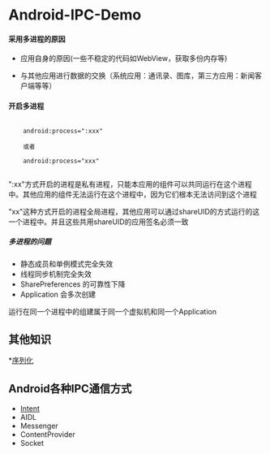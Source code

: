 # Android-IPC-Demo
#### 采用多进程的原因

* 应用自身的原因(一些不稳定的代码如WebView，获取多份内存等)

* 与其他应用进行数据的交换（系统应用：通讯录、图库，第三方应用：新闻客户端等等）

#### 开启多进程
```

    android:process=":xxx"
    
    或者
    
    android:process="xxx"
    
``` 
":xx"方式开启的进程是私有进程，只能本应用的组件可以共同运行在这个进程中。其他应用的组件无法运行在这个进程中，因为它们根本无法访问到这个进程

"xx"这种方式开启的进程全局进程，其他应用可以通过shareUID的方式运行的这一个进程中。并且这些共用shareUID的应用签名必须一致

##### 多进程的问题
* 静态成员和单例模式完全失效
* 线程同步机制完全失效
* SharePreferences 的可靠性下降
* Application 会多次创建

运行在同一个进程中的组建属于同一个虚拟机和同一个Application

## 其他知识

*[序列化](./Serialization.md)

## Android各种IPC通信方式
* [Intent](./Intent.md)
* AIDL
* Messenger
* ContentProvider
* Socket
